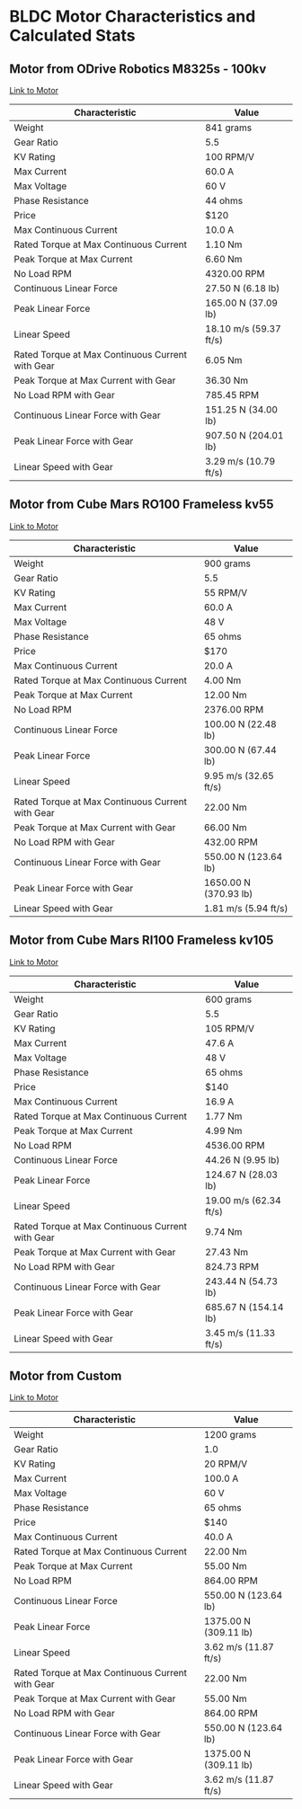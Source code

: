# BLDC Motor Characteristics and Calculated Stats

## Motor from ODrive Robotics M8325s - 100kv  
[Link to Motor](https://shop.odriverobotics.com/products/m8325s)

| Characteristic | Value |
|----------------|-------|
| Weight | 841 grams |
| Gear Ratio | 5.5 |
| KV Rating | 100 RPM/V |
| Max Current | 60.0 A |
| Max Voltage | 60 V |
| Phase Resistance | 44 ohms |
| Price | $120 |
| Max Continuous Current | 10.0 A |
| Rated Torque at Max Continuous Current | 1.10 Nm |
| Peak Torque at Max Current | 6.60 Nm |
| No Load RPM | 4320.00 RPM |
| Continuous Linear Force | 27.50 N (6.18 lb) |
| Peak Linear Force | 165.00 N (37.09 lb) |
| Linear Speed | 18.10 m/s (59.37 ft/s) |
| Rated Torque at Max Continuous Current with Gear | 6.05 Nm |
| Peak Torque at Max Current with Gear | 36.30 Nm |
| No Load RPM with Gear | 785.45 RPM |
| Continuous Linear Force with Gear | 151.25 N (34.00 lb) |
| Peak Linear Force with Gear | 907.50 N (204.01 lb) |
| Linear Speed with Gear | 3.29 m/s (10.79 ft/s) |

## Motor from Cube Mars RO100 Frameless kv55 
[Link to Motor](https://www.cubemars.com/goods-1159-RO100.html)

| Characteristic | Value |
|----------------|-------|
| Weight | 900 grams |
| Gear Ratio | 5.5 |
| KV Rating | 55 RPM/V |
| Max Current | 60.0 A |
| Max Voltage | 48 V |
| Phase Resistance | 65 ohms |
| Price | $170 |
| Max Continuous Current | 20.0 A |
| Rated Torque at Max Continuous Current | 4.00 Nm |
| Peak Torque at Max Current | 12.00 Nm |
| No Load RPM | 2376.00 RPM |
| Continuous Linear Force | 100.00 N (22.48 lb) |
| Peak Linear Force | 300.00 N (67.44 lb) |
| Linear Speed | 9.95 m/s (32.65 ft/s) |
| Rated Torque at Max Continuous Current with Gear | 22.00 Nm |
| Peak Torque at Max Current with Gear | 66.00 Nm |
| No Load RPM with Gear | 432.00 RPM |
| Continuous Linear Force with Gear | 550.00 N (123.64 lb) |
| Peak Linear Force with Gear | 1650.00 N (370.93 lb) |
| Linear Speed with Gear | 1.81 m/s (5.94 ft/s) |

## Motor from Cube Mars RI100 Frameless kv105 
[Link to Motor](https://www.cubemars.com/goods-859-RI100.html)

| Characteristic | Value |
|----------------|-------|
| Weight | 600 grams |
| Gear Ratio | 5.5 |
| KV Rating | 105 RPM/V |
| Max Current | 47.6 A |
| Max Voltage | 48 V |
| Phase Resistance | 65 ohms |
| Price | $140 |
| Max Continuous Current | 16.9 A |
| Rated Torque at Max Continuous Current | 1.77 Nm |
| Peak Torque at Max Current | 4.99 Nm |
| No Load RPM | 4536.00 RPM |
| Continuous Linear Force | 44.26 N (9.95 lb) |
| Peak Linear Force | 124.67 N (28.03 lb) |
| Linear Speed | 19.00 m/s (62.34 ft/s) |
| Rated Torque at Max Continuous Current with Gear | 9.74 Nm |
| Peak Torque at Max Current with Gear | 27.43 Nm |
| No Load RPM with Gear | 824.73 RPM |
| Continuous Linear Force with Gear | 243.44 N (54.73 lb) |
| Peak Linear Force with Gear | 685.67 N (154.14 lb) |
| Linear Speed with Gear | 3.45 m/s (11.33 ft/s) |

## Motor from Custom 
[Link to Motor](nan)

| Characteristic | Value |
|----------------|-------|
| Weight | 1200 grams |
| Gear Ratio | 1.0 |
| KV Rating | 20 RPM/V |
| Max Current | 100.0 A |
| Max Voltage | 60 V |
| Phase Resistance | 65 ohms |
| Price | $140 |
| Max Continuous Current | 40.0 A |
| Rated Torque at Max Continuous Current | 22.00 Nm |
| Peak Torque at Max Current | 55.00 Nm |
| No Load RPM | 864.00 RPM |
| Continuous Linear Force | 550.00 N (123.64 lb) |
| Peak Linear Force | 1375.00 N (309.11 lb) |
| Linear Speed | 3.62 m/s (11.87 ft/s) |
| Rated Torque at Max Continuous Current with Gear | 22.00 Nm |
| Peak Torque at Max Current with Gear | 55.00 Nm |
| No Load RPM with Gear | 864.00 RPM |
| Continuous Linear Force with Gear | 550.00 N (123.64 lb) |
| Peak Linear Force with Gear | 1375.00 N (309.11 lb) |
| Linear Speed with Gear | 3.62 m/s (11.87 ft/s) |

